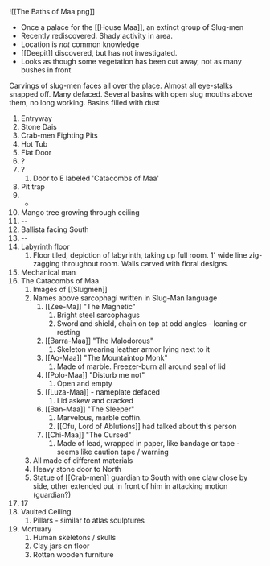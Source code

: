 ![[The Baths of Maa.png]]
- Once a palace for the [[House Maa]], an extinct group of Slug-men
- Recently rediscovered. Shady activity in area.
- Location is _not_ common knowledge
- [[Deepit]]  discovered, but has not investigated.
- Looks as though some vegetation has been cut away, not as many bushes in front


Carvings of slug-men faces all over the place. Almost all eye-stalks snapped off. Many defaced.
Several basins with open slug mouths above them, no long working. Basins filled with dust

1. Entryway
2. Stone Dais
3. Crab-men Fighting Pits
4. Hot Tub
5. Flat Door
6. ?
7. ?
	1. Door to E labeled 'Catacombs of Maa'
8. Pit trap
9. -
10. Mango tree growing through ceiling
11. --
12. Ballista facing South
13. --
14. Labyrinth floor
	1. Floor tiled, depiction of labyrinth, taking up full room. 1' wide line zig-zagging throughout room. Walls carved with floral designs.
15. Mechanical man
16. The Catacombs of Maa
	1. Images of [[Slugmen]]
	2. Names above sarcophagi written in Slug-Man language
		1. [[Zee-Ma]] "The Magnetic"
			1. Bright steel sarcophagus
			2. Sword and shield, chain on top at odd angles - leaning or resting
		3. [[Barra-Maa]] "The Malodorous"
			1. Skeleton wearing leather armor lying next to it
		4. [[Ao-Maa]] "The Mountaintop Monk"
			1. Made of marble. Freezer-burn all around seal of lid
		5. [[Polo-Maa]] "Disturb me not"
			1. Open and empty
		6. [[Luza-Maa]] - nameplate defaced
			1. Lid askew and cracked
		7. [[Ban-Maa]] "The Sleeper"
			1. Marvelous, marble coffin.
			2. [[Ofu, Lord of Ablutions]] had talked about this person
		8. [[Chi-Maa]] "The Cursed"
			1. Made of lead, wrapped in paper, like bandage or tape - seems like caution tape / warning
	3. All made of different materials
	4. Heavy stone door to North
	5. Statue of [[Crab-men]] guardian to South with one claw close by side, other extended out in front of him in attacking motion (guardian?)
17. 17
18. Vaulted Ceiling
	1. Pillars - similar to atlas sculptures
19. Mortuary
	1. Human skeletons / skulls
	2. Clay jars on floor
	3. Rotten wooden furniture